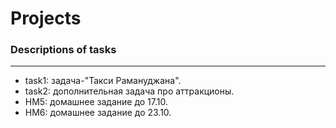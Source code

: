 # Projects
### Descriptions of tasks
--------------------------
* task1: задача-"Такси Рамануджана".
* task2: дополнительная задача про аттракционы.
* HM5: домашнее задание до 17.10.
* HM6: домашнее задание до 23.10.